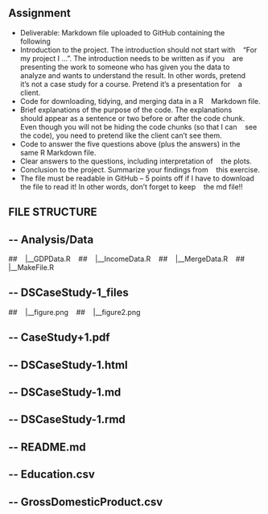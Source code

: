 
Assignment
----------

- Deliverable: Markdown file uploaded to GitHub containing the    
  following
- Introduction to the project. The introduction should not start with    
  “For my project I …”. The introduction needs to be written as if you    
  are presenting the work to someone who has given you the data to    
  analyze and wants to understand the result. In other words, pretend    
  it’s not a case study for a course. Pretend it’s a presentation for    
  a client.
- Code for downloading, tidying, and merging data in a R    
  Markdown file.
- Brief explanations of the purpose of the code. The explanations    
  should appear as a sentence or two before or after the code chunk.    
  Even though you will not be hiding the code chunks (so that I can    
  see the code), you need to pretend like the client can’t see them.
- Code to answer the five questions above (plus the answers) in the    
  same R Markdown file.
- Clear answers to the questions, including interpretation of    
  the plots.
- Conclusion to the project. Summarize your findings from    
  this exercise.
- The file must be readable in GitHub – 5 points off if I have to 
  download the file to read it! In other words, don’t forget to keep    
  the md file!!
  

FILE STRUCTURE
--------------

## -- Analysis/Data
##    |__GDPData.R    
##    |__IncomeData.R    
##    |__MergeData.R    
##    |__MakeFile.R    
## -- DSCaseStudy-1_files    
##    |__figure.png    
##    |__figure2.png    
## -- CaseStudy+1.pdf 
## -- DSCaseStudy-1.html   
## -- DSCaseStudy-1.md    
## -- DSCaseStudy-1.rmd    
## -- README.md    
## -- Education.csv   
## -- GrossDomesticProduct.csv
